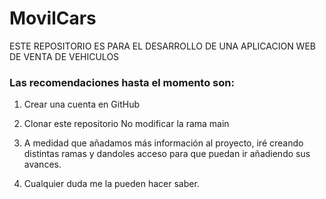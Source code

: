 # MovilCars
ESTE REPOSITORIO ES PARA EL DESARROLLO DE UNA APLICACION WEB DE VENTA DE VEHICULOS

<h3>Las recomendaciones hasta el momento son:</h3>

1. Crear una cuenta en GitHub 

2. Clonar este repositorio No modificar la rama main 

3. A medidad que añadamos más información al proyecto, iré creando distintas ramas y dandoles acceso para que puedan ir añadiendo sus avances. 

4. Cualquier duda me la pueden hacer saber.

